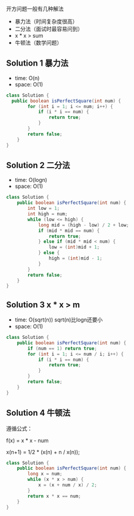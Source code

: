 开方问题一般有几种解法
- 暴力法（时间复杂度很高）
- 二分法（面试时最容易问到）
- x * x > sum
- 牛顿法（数学问题）

## Solution 1 暴力法
- time: O(n)
- space: O(1)
```java
class Solution {
  public boolean isPerfectSquare(int num) {
        for (int i = 1; i <= num; i++) {
            if (i * i == num) {
                return true;
            }
        }
        return false;
    }
}
```

## Solution 2 二分法
- time: O(logn)
- space: O(1)
```java
class Solution {
    public boolean isPerfectSquare(int num) {
        int low = 1;
        int high = num;
        while (low <= high) {
            long mid = (high - low) / 2 + low;
            if (mid * mid == num) {
                return true;
            } else if (mid * mid < num) {
                low = (int)mid + 1;
            } else {
                high = (int)mid - 1;
            }
        }
        return false;
    }
}
```

## Solution 3  x * x > m
- time: O(sqrt(n)) sqrt(n)比logn还要小
- space: O(1)
```java
class Solution { 
    public boolean isPerfectSquare(int num) {
        if (num == 1) return true;
        for (int i = 1; i <= num / i; i++) {
            if (i * i == num) {
                return true;
            }
        }
        return false;
    }
}
```

## Solution 4 牛顿法
遵循公式：

f(x) = x * x - num

x(n+1) = 1/2 * (x(n) + n / x(n));

```java
class Solution { 
    public boolean isPerfectSquare(int num) {
        long x = num;
        while (x * x > num) {
            x = (x + num / x) / 2;
        }
        return x * x == num;
    }
}
```